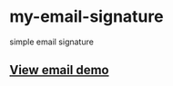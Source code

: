 # my-email-signature
simple email signature
## <a href="http://doudoufalta.com/works/emails/my-signature.html">View email demo</a>
